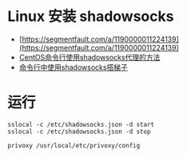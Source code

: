 # Linux 安装 shadowsocks
* [https://segmentfault.com/a/1190000011224139](https://segmentfault.com/a/1190000011224139)
* [CentOS命令行使用shadowsocks代理的方法](https://blog.csdn.net/yanzi1225627/article/details/51121507)
* [命令行中使用shadowsocks搭梯子](https://daryl.moe/2016/03/26/%E5%91%BD%E4%BB%A4%E8%A1%8C%E4%B8%AD%E4%BD%BF%E7%94%A8shadowsocks%E6%90%AD%E6%A2%AF%E5%AD%90/)


# 运行
````aidl
sslocal -c /etc/shadowsocks.json -d start 
sslocal -c /etc/shadowsocks.json -d stop 

privoxy /usr/local/etc/privoxy/config
````